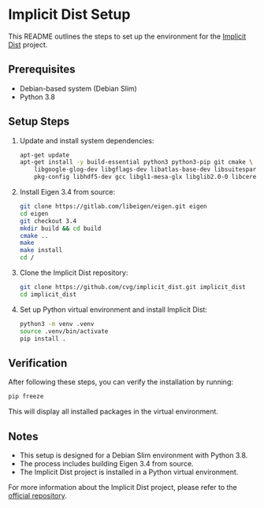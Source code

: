 # Implicit Dist Setup

This README outlines the steps to set up the environment for the [Implicit Dist](https://github.com/cvg/implicit_dist) project.

## Prerequisites

- Debian-based system (Debian Slim)
- Python 3.8

## Setup Steps

1. Update and install system dependencies:
   ```bash
   apt-get update
   apt-get install -y build-essential python3 python3-pip git cmake \
       libgoogle-glog-dev libgflags-dev libatlas-base-dev libsuitesparse-dev \
       pkg-config libhdf5-dev gcc libgl1-mesa-glx libglib2.0-0 libceres-dev
   ```

2. Install Eigen 3.4 from source:
   ```bash
   git clone https://gitlab.com/libeigen/eigen.git eigen
   cd eigen
   git checkout 3.4
   mkdir build && cd build
   cmake ..
   make
   make install
   cd /
   ```

3. Clone the Implicit Dist repository:
   ```bash
   git clone https://github.com/cvg/implicit_dist.git implicit_dist
   cd implicit_dist
   ```

4. Set up Python virtual environment and install Implicit Dist:
   ```bash
   python3 -m venv .venv
   source .venv/bin/activate
   pip install .
   ```

## Verification

After following these steps, you can verify the installation by running:
```bash
pip freeze
```

This will display all installed packages in the virtual environment.

## Notes

- This setup is designed for a Debian Slim environment with Python 3.8.
- The process includes building Eigen 3.4 from source.
- The Implicit Dist project is installed in a Python virtual environment.

For more information about the Implicit Dist project, please refer to the [official repository](https://github.com/cvg/implicit_dist).
